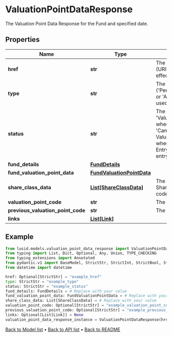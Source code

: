 # ValuationPointDataResponse

The Valuation Point Data Response for the Fund and specified date.
## Properties
Name | Type | Description | Notes
------------ | ------------- | ------------- | -------------
**href** | **str** | The specific Uniform Resource Identifier (URI) for this resource at the requested effective and asAt datetime. | [optional] 
**type** | **str** | The Type of the associated Diary Entry (&#39;PeriodBoundary&#39;,&#39;ValuationPoint&#39;,&#39;Other&#39; or &#39;Adhoc&#39; when a diary entry wasn&#39;t used). | 
**status** | **str** | The status of a Diary Entry of Type &#39;ValuationPoint&#39;. Defaults to &#39;Estimate&#39; when upserting a diary entry, moves to &#39;Candidate&#39; or &#39;Final&#39; when a ValuationPoint is accepted, and &#39;Final&#39; when it is finalised. The status of a Diary Entry becomes &#39;Unofficial&#39; when a diary entry wasn&#39;t used. | 
**fund_details** | [**FundDetails**](FundDetails.md) |  | 
**fund_valuation_point_data** | [**FundValuationPointData**](FundValuationPointData.md) |  | 
**share_class_data** | [**List[ShareClassData]**](ShareClassData.md) | The data for all share classes in fund. Share classes are identified by their short codes. | 
**valuation_point_code** | **str** | The code of the valuation point. | [optional] 
**previous_valuation_point_code** | **str** | The code of the previous valuation point. | [optional] 
**links** | [**List[Link]**](Link.md) |  | [optional] 
## Example

```python
from lusid.models.valuation_point_data_response import ValuationPointDataResponse
from typing import List, Dict, Optional, Any, Union, TYPE_CHECKING
from typing_extensions import Annotated
from pydantic.v1 import BaseModel, StrictStr, StrictInt, StrictBool, StrictFloat, StrictBytes, Field, validator, ValidationError, conlist, constr
from datetime import datetime

href: Optional[StrictStr] = "example_href"
type: StrictStr = "example_type"
status: StrictStr = "example_status"
fund_details: FundDetails = # Replace with your value
fund_valuation_point_data: FundValuationPointData = # Replace with your value
share_class_data: List[ShareClassData] = # Replace with your value
valuation_point_code: Optional[StrictStr] = "example_valuation_point_code"
previous_valuation_point_code: Optional[StrictStr] = "example_previous_valuation_point_code"
links: Optional[List[Link]] = None
valuation_point_data_response_instance = ValuationPointDataResponse(href=href, type=type, status=status, fund_details=fund_details, fund_valuation_point_data=fund_valuation_point_data, share_class_data=share_class_data, valuation_point_code=valuation_point_code, previous_valuation_point_code=previous_valuation_point_code, links=links)

```

[Back to Model list](../README.md#documentation-for-models) &#8226; [Back to API list](../README.md#documentation-for-api-endpoints) &#8226; [Back to README](../README.md)

